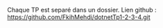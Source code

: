 Chaque TP est separé dans un dossier.
Lien github : https://github.com/FkihMehdi/dotnetTp1-2-3-4.git
